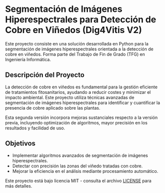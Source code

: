 # Segmentación de Imágenes Hiperespectrales para Detección de Cobre en Viñedos (Dig4Vitis V2)

Este proyecto consiste en una solución desarrollada en Python para la segmentación de imágenes hiperespectrales orientada a la detección de cobre en viñedos. Forma parte del Trabajo de Fin de Grado (TFG) en Ingeniería Informática.

## Descripción del Proyecto

La detección de cobre en viñedos es fundamental para la gestión eficiente de tratamientos fitosanitarios, ayudando a reducir costes y minimizar el impacto ambiental. Este proyecto utiliza técnicas avanzadas de segmentación de imágenes hiperespectrales para identificar y cuantificar la presencia de cobre aplicado sobre las plantas.

Esta segunda versión incorpora mejoras sustanciales respecto a la versión previa, incluyendo optimización de algoritmos, mayor precisión en los resultados y facilidad de uso.

## Objetivos

- Implementar algoritmos avanzados de segmentación de imágenes hiperespectrales.
- Detectar con precisión las zonas del viñedo tratadas con cobre.
- Mejorar la eficiencia en el análisis mediante procesamiento automático.


Este proyecto está bajo licencia MIT - consulta el archivo [LICENSE](LICENSE) para más detalles.

